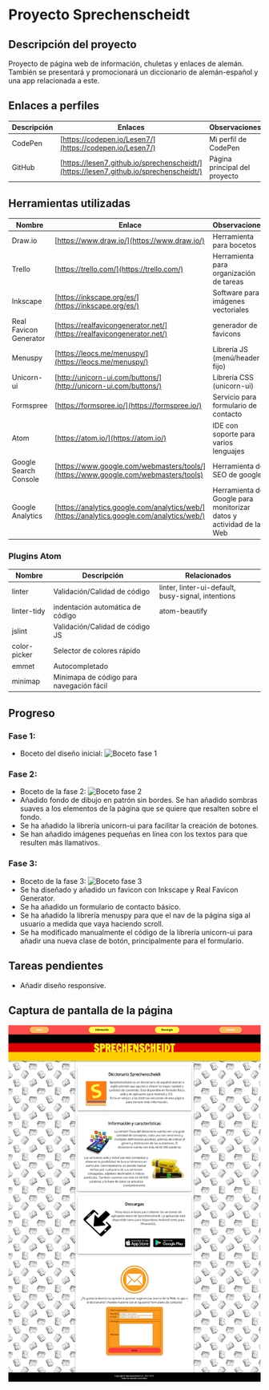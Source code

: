 # Proyecto Sprechenscheidt

## Descripción del proyecto
Proyecto de página web de información, chuletas y enlaces de alemán. También se presentará y promocionará un diccionario de alemán-español y una app relacionada a este.

## Enlaces a perfiles
| Descripción | Enlaces | Observaciones |
|-------------|---------|---------------|
| CodePen | [https://codepen.io/Lesen7/](https://codepen.io/Lesen7/) | Mi perfil de CodePen |
| GitHub | [https://lesen7.github.io/sprechenscheidt/](https://lesen7.github.io/sprechenscheidt/) | Página principal del proyecto |

## Herramientas utilizadas
| Nombre | Enlace | Observaciones |
|--------|--------|---------------|
| Draw.io | [https://www.draw.io/](https://www.draw.io/) | Herramienta para bocetos |
| Trello | [https://trello.com/](https://trello.com/) | Herramienta para organización de tareas |
| Inkscape | [https://inkscape.org/es/](https://inkscape.org/es/) | Software para imágenes vectoriales |
| Real Favicon Generator | [https://realfavicongenerator.net/](https://realfavicongenerator.net/) | generador de favicons |
| Menuspy | [https://leocs.me/menuspy/](https://leocs.me/menuspy/) | Librería JS (menú/header fijo) |
| Unicorn-ui | [http://unicorn-ui.com/buttons/](http://unicorn-ui.com/buttons/) | Librería CSS (unicorn-ui) |
| Formspree | [https://formspree.io/](https://formspree.io/) | Servicio para formulario de contacto |
| Atom | [https://atom.io/](https://atom.io/) | IDE con soporte para varios lenguajes |
| Google Search Console | [https://www.google.com/webmasters/tools/](https://www.google.com/webmasters/tools) | Herramienta de SEO de google |
| Google Analytics | [https://analytics.google.com/analytics/web/](https://analytics.google.com/analytics/web/) | Herramienta de Google para monitorizar datos y actividad de la Web |

### Plugins Atom
| Nombre | Descripción | Relacionados |
|--------|------------|---------------|
| linter | Validación/Calidad de código | linter, linter-ui-default, busy-signal, intentions |
| linter-tidy | indentación automática de código | atom-beautify |
| jslint | Validación/Calidad de código JS | |
| color-picker | Selector de colores rápido | |
| emmet | Autocompletado | |
| minimap | Minimapa de código para navegación fácil | |

## Progreso
### Fase 1:
* Boceto del diseño inicial:
![Boceto fase 1](https://raw.githubusercontent.com/Lesen7/sprechenscheidt/master/img/boceto1.png "Boceto inicial")

### Fase 2:
* Boceto de la fase 2:
![Boceto fase 2](https://raw.githubusercontent.com/Lesen7/sprechenscheidt/master/img/boceto2.png "Boceto fase 2")
* Añadido fondo de dibujo en patrón sin bordes. Se han añadido sombras suaves a los elementos de la página que se quiere que resalten sobre el fondo.
* Se ha añadido la librería unicorn-ui para facilitar la creación de botones.
* Se han añadido imágenes pequeñas en línea con los textos para que resulten más llamativos.

### Fase 3:
* Boceto de la fase 3:
![Boceto fase 3](https://raw.githubusercontent.com/Lesen7/sprechenscheidt/master/img/boceto3.png "Boceto fase 3")
* Se ha diseñado y añadido un favicon con Inkscape y Real Favicon Generator.
* Se ha añadido un formulario de contacto básico.
* Se ha añadido la librería menuspy para que el nav de la página siga al usuario a medida que vaya haciendo scroll.
* Se ha modificado manualmente el código de la librería unicorn-ui para añadir una nueva clase de botón, principalmente para el formulario.

## Tareas pendientes
* Añadir diseño responsive.

## Captura de pantalla de la página
![Captura de la página](img/screenshot.png "Captura de la página")
